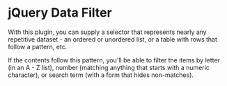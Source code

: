 jQuery Data Filter
==================

With this plugin, you can supply a selector that represents nearly any repetitive dataset - an ordered or 
unordered list, or a table with rows that follow a pattern, etc.

If the contents follow this pattern, you'll be able to filter the items by letter (in an A - Z list), number
(matching anything that starts with a numeric character), or search term (with a form that hides non-matches).
